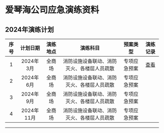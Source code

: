 # 爱琴海公司应急演练资料

## 2024年演练计划
| 序号 |  计划日期  | 演练地点 |                  演练科目                  |   预案类型   |                        演练记录                        |
| :--: | :--------: | :------: | :----------------------------------------: | :----------: | :----------------------------------------------------: |
|  1   | 2024年3月  |  全商场  | 消防设施设备联动、消防灭火、各楼层人员疏散 | 专项应急预案 | [查看](/yanlian-record/202403-xiaofangyanlian-news.md) |
|  2   | 2024年6月  |  全商场  | 消防设施设备联动、消防灭火、各楼层人员疏散 | 专项应急预案 |                                                        |
|  3   | 2024年9月  |  全商场  | 消防设施设备联动、消防灭火、各楼层人员疏散 | 专项应急预案 |                                                        |
|  4   | 2024年11月 |  全商场  | 消防设施设备联动、消防灭火、各楼层人员疏散 | 专项应急预案 |                                                        |

---